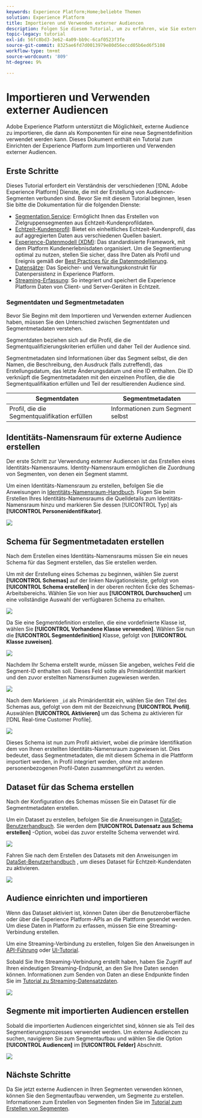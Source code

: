 ```yaml
---
keywords: Experience Platform;Home;beliebte Themen
solution: Experience Platform
title: Importieren und Verwenden externer Audiencen
description: Folgen Sie diesem Tutorial, um zu erfahren, wie Sie externe Audiencen mit Adobe Experience Platform verwenden können.
topic-legacy: tutorial
exl-id: 56fc8bd3-3e62-4a09-bb9c-6caf0523f3fe
source-git-commit: 8325ae6fd7d0013979e80d56eccd05b6ed6f5108
workflow-type: tm+mt
source-wordcount: '809'
ht-degree: 9%

---
```


# Importieren und Verwenden externer Audiencen

Adobe Experience Platform unterstützt die Möglichkeit, externe Audience zu importieren, die dann als Komponenten für eine neue Segmentdefinition verwendet werden kann. Dieses Dokument enthält ein Tutorial zum Einrichten der Experience Platform zum Importieren und Verwenden externer Audiencen.

## Erste Schritte

Dieses Tutorial erfordert ein Verständnis der verschiedenen [!DNL Adobe Experience Platform] Dienste, die mit der Erstellung von Audiencen-Segmenten verbunden sind. Bevor Sie mit diesem Tutorial beginnen, lesen Sie bitte die Dokumentation für die folgenden Dienste:

- [Segmentation Service](../home.md): Ermöglicht Ihnen das Erstellen von Zielgruppensegmenten aus Echtzeit-Kundenprofildaten.
- [Echtzeit-Kundenprofil](../../profile/home.md): Bietet ein einheitliches Echtzeit-Kundenprofil, das auf aggregierten Daten aus verschiedenen Quellen basiert.
- [Experience-Datenmodell (XDM)](../../xdm/home.md): Das standardisierte Framework, mit dem Platform Kundenerlebnisdaten organisiert. Um die Segmentierung optimal zu nutzen, stellen Sie sicher, dass Ihre Daten als Profil und Ereignis gemäß der [Best Practices für die Datenmodellierung](../../xdm/schema/best-practices.md).
- [Datensätze](../../catalog/datasets/overview.md): Das Speicher- und Verwaltungskonstrukt für Datenpersistenz in Experience Platform.
- [Streaming-Erfassung](../../ingestion/streaming-ingestion/overview.md): So integriert und speichert die Experience Platform Daten von Client- und Server-Geräten in Echtzeit.

### Segmentdaten und Segmentmetadaten

Bevor Sie Beginn mit dem Importieren und Verwenden externer Audiencen haben, müssen Sie den Unterschied zwischen Segmentdaten und Segmentmetadaten verstehen.

Segmentdaten beziehen sich auf die Profil, die die Segmentqualifizierungskriterien erfüllen und daher Teil der Audience sind.

Segmentmetadaten sind Informationen über das Segment selbst, die den Namen, die Beschreibung, den Ausdruck (falls zutreffend), das Erstellungsdatum, das letzte Änderungsdatum und eine ID enthalten. Die ID verknüpft die Segmentmetadaten mit den einzelnen Profilen, die die Segmentqualifikation erfüllen und Teil der resultierenden Audience sind.

| Segmentdaten | Segmentmetadaten |
| ------------ | ---------------- |
| Profil, die die Segmentqualifikation erfüllen | Informationen zum Segment selbst |

## Identitäts-Namensraum für externe Audience erstellen

Der erste Schritt zur Verwendung externer Audiencen ist das Erstellen eines Identitäts-Namensraums. Identity-Namensraum ermöglichen die Zuordnung von Segmenten, von denen ein Segment stammt.

Um einen Identitäts-Namensraum zu erstellen, befolgen Sie die Anweisungen in [Identitäts-Namensraum-Handbuch](../../identity-service/namespaces.md#manage-namespaces). Fügen Sie beim Erstellen Ihres Identitäts-Namensraums die Quelldetails zum Identitäts-Namensraum hinzu und markieren Sie dessen  [!UICONTROL Typ] als **[!UICONTROL Personenidentifikator]**.

![](../images/tutorials/external-audiences/identity-namespace-info.png)

## Schema für Segmentmetadaten erstellen

Nach dem Erstellen eines Identitäts-Namensraums müssen Sie ein neues Schema für das Segment erstellen, das Sie erstellen werden.

Um mit der Erstellung eines Schemas zu beginnen, wählen Sie zuerst **[!UICONTROL Schemas]** auf der linken Navigationsleiste, gefolgt von **[!UICONTROL Schema erstellen]** in der oberen rechten Ecke des Schemas-Arbeitsbereichs. Wählen Sie von hier aus **[!UICONTROL Durchsuchen]** um eine vollständige Auswahl der verfügbaren Schema zu erhalten.

![](../images/tutorials/external-audiences/create-schema-browse.png)

Da Sie eine Segmentdefinition erstellen, die eine vordefinierte Klasse ist, wählen Sie **[!UICONTROL Vorhandene Klasse verwenden]**. Wählen Sie nun die **[!UICONTROL Segmentdefinition]** Klasse, gefolgt von **[!UICONTROL Klasse zuweisen]**.

![](../images/tutorials/external-audiences/assign-class.png)

Nachdem Ihr Schema erstellt wurde, müssen Sie angeben, welches Feld die Segment-ID enthalten soll. Dieses Feld sollte als Primäridentität markiert und den zuvor erstellten Namensräumen zugewiesen werden.

![](../images/tutorials/external-audiences/mark-primary-identifier.png)

Nach dem Markieren `_id` als Primäridentität ein, wählen Sie den Titel des Schemas aus, gefolgt von dem mit der Bezeichnung **[!UICONTROL Profil]**. Auswählen **[!UICONTROL Aktivieren]** um das Schema zu aktivieren für [!DNL Real-time Customer Profile].

![](../images/tutorials/external-audiences/schema-profile.png)

Dieses Schema ist nun zum Profil aktiviert, wobei die primäre Identifikation dem von Ihnen erstellten Identitäts-Namensraum zugewiesen ist. Dies bedeutet, dass Segmentmetadaten, die mit diesem Schema in die Plattform importiert werden, in Profil integriert werden, ohne mit anderen personenbezogenen Profil-Daten zusammengeführt zu werden.

## Dataset für das Schema erstellen

Nach der Konfiguration des Schemas müssen Sie ein Dataset für die Segmentmetadaten erstellen.

Um ein Dataset zu erstellen, befolgen Sie die Anweisungen in [DataSet-Benutzerhandbuch](../../catalog/datasets/user-guide.md#create). Sie werden dem **[!UICONTROL Datensatz aus Schema erstellen]** -Option, wobei das zuvor erstellte Schema verwendet wird.

![](../images/tutorials/external-audiences/select-schema.png)

Fahren Sie nach dem Erstellen des Datasets mit den Anweisungen im [DataSet-Benutzerhandbuch](../../catalog/datasets/user-guide.md#enable-profile) , um dieses Dataset für Echtzeit-Kundendaten zu aktivieren.

![](../images/tutorials/external-audiences/dataset-profile.png)

## Audience einrichten und importieren

Wenn das Dataset aktiviert ist, können Daten über die Benutzeroberfläche oder über die Experience Platform-APIs an die Plattform gesendet werden. Um diese Daten in Platform zu erfassen, müssen Sie eine Streaming-Verbindung erstellen.

Um eine Streaming-Verbindung zu erstellen, folgen Sie den Anweisungen in [API-Führung](../../sources/tutorials/api/create/streaming/http.md) oder [UI-Tutorial](../../sources/tutorials/ui/create/streaming/http.md).

Sobald Sie Ihre Streaming-Verbindung erstellt haben, haben Sie Zugriff auf Ihren eindeutigen Streaming-Endpunkt, an den Sie Ihre Daten senden können. Informationen zum Senden von Daten an diese Endpunkte finden Sie im [Tutorial zu Streaming-Datensatzdaten](../../ingestion/tutorials/streaming-record-data.md#ingest-data).

![](../images/tutorials/external-audiences/get-streaming-endpoint.png)

## Segmente mit importierten Audiencen erstellen

Sobald die importierten Audiencen eingerichtet sind, können sie als Teil des Segmentierungsprozesses verwendet werden. Um externe Audiencen zu suchen, navigieren Sie zum Segmentaufbau und wählen Sie die Option **[!UICONTROL Audiencen]** im **[!UICONTROL Felder]** Abschnitt.

![](../images/tutorials/external-audiences/external-audiences.png)

## Nächste Schritte

Da Sie jetzt externe Audiencen in Ihren Segmenten verwenden können, können Sie den Segmentaufbau verwenden, um Segmente zu erstellen. Informationen zum Erstellen von Segmenten finden Sie im [Tutorial zum Erstellen von Segmenten](./create-a-segment.md).
